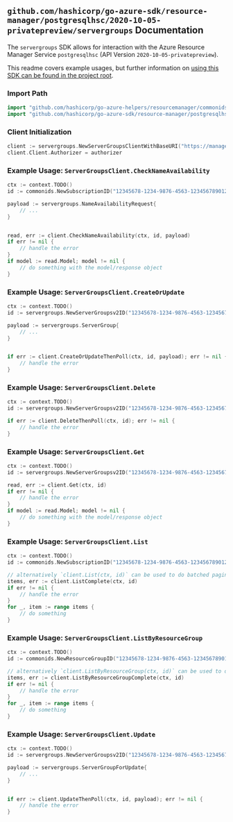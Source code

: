 
## `github.com/hashicorp/go-azure-sdk/resource-manager/postgresqlhsc/2020-10-05-privatepreview/servergroups` Documentation

The `servergroups` SDK allows for interaction with the Azure Resource Manager Service `postgresqlhsc` (API Version `2020-10-05-privatepreview`).

This readme covers example usages, but further information on [using this SDK can be found in the project root](https://github.com/hashicorp/go-azure-sdk/tree/main/docs).

### Import Path

```go
import "github.com/hashicorp/go-azure-helpers/resourcemanager/commonids"
import "github.com/hashicorp/go-azure-sdk/resource-manager/postgresqlhsc/2020-10-05-privatepreview/servergroups"
```


### Client Initialization

```go
client := servergroups.NewServerGroupsClientWithBaseURI("https://management.azure.com")
client.Client.Authorizer = authorizer
```


### Example Usage: `ServerGroupsClient.CheckNameAvailability`

```go
ctx := context.TODO()
id := commonids.NewSubscriptionID("12345678-1234-9876-4563-123456789012")

payload := servergroups.NameAvailabilityRequest{
	// ...
}


read, err := client.CheckNameAvailability(ctx, id, payload)
if err != nil {
	// handle the error
}
if model := read.Model; model != nil {
	// do something with the model/response object
}
```


### Example Usage: `ServerGroupsClient.CreateOrUpdate`

```go
ctx := context.TODO()
id := servergroups.NewServerGroupsv2ID("12345678-1234-9876-4563-123456789012", "example-resource-group", "serverGroupsv2Value")

payload := servergroups.ServerGroup{
	// ...
}


if err := client.CreateOrUpdateThenPoll(ctx, id, payload); err != nil {
	// handle the error
}
```


### Example Usage: `ServerGroupsClient.Delete`

```go
ctx := context.TODO()
id := servergroups.NewServerGroupsv2ID("12345678-1234-9876-4563-123456789012", "example-resource-group", "serverGroupsv2Value")

if err := client.DeleteThenPoll(ctx, id); err != nil {
	// handle the error
}
```


### Example Usage: `ServerGroupsClient.Get`

```go
ctx := context.TODO()
id := servergroups.NewServerGroupsv2ID("12345678-1234-9876-4563-123456789012", "example-resource-group", "serverGroupsv2Value")

read, err := client.Get(ctx, id)
if err != nil {
	// handle the error
}
if model := read.Model; model != nil {
	// do something with the model/response object
}
```


### Example Usage: `ServerGroupsClient.List`

```go
ctx := context.TODO()
id := commonids.NewSubscriptionID("12345678-1234-9876-4563-123456789012")

// alternatively `client.List(ctx, id)` can be used to do batched pagination
items, err := client.ListComplete(ctx, id)
if err != nil {
	// handle the error
}
for _, item := range items {
	// do something
}
```


### Example Usage: `ServerGroupsClient.ListByResourceGroup`

```go
ctx := context.TODO()
id := commonids.NewResourceGroupID("12345678-1234-9876-4563-123456789012", "example-resource-group")

// alternatively `client.ListByResourceGroup(ctx, id)` can be used to do batched pagination
items, err := client.ListByResourceGroupComplete(ctx, id)
if err != nil {
	// handle the error
}
for _, item := range items {
	// do something
}
```


### Example Usage: `ServerGroupsClient.Update`

```go
ctx := context.TODO()
id := servergroups.NewServerGroupsv2ID("12345678-1234-9876-4563-123456789012", "example-resource-group", "serverGroupsv2Value")

payload := servergroups.ServerGroupForUpdate{
	// ...
}


if err := client.UpdateThenPoll(ctx, id, payload); err != nil {
	// handle the error
}
```
